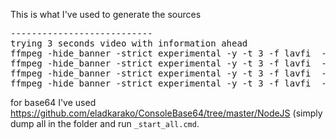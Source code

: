 This is what I've used to generate the sources
<pre>
---------------------------
trying 3 seconds video with information ahead
ffmpeg -hide_banner -strict experimental -y -t 3 -f lavfi  -i color=c=green:s=320x180  -r 25 -movflags "+faststart"  -an -pix_fmt yuv420p -level "3.0" -c:v libx264    -tune stillimage -profile:v "baseline"  video_h264_3seconds_faststart.mp4
ffmpeg -hide_banner -strict experimental -y -t 3 -f lavfi  -i color=c=green:s=320x180  -r 25 -movflags "+faststart"  -an -pix_fmt yuv420p -level "3.0" -c:v libvpx-vp9                                         video_vp9_3seconds_faststart.webm 
ffmpeg -hide_banner -strict experimental -y -t 3 -f lavfi  -i color=c=green:s=320x180  -r 25 -movflags "+faststart"  -an -pix_fmt yuv420p -level "3.0" -c:v libvpx                                             video_vp8_3seconds_faststart.webm 
ffmpeg -hide_banner -strict experimental -y -t 3 -f lavfi  -i color=c=green:s=320x180  -r 25 -movflags "+faststart"  -an -pix_fmt yuv420p -level "3.0" -c:v libtheora                                          video_ogv_3seconds_faststart.ogv      
</pre>

for base64 I've used https://github.com/eladkarako/ConsoleBase64/tree/master/NodeJS (simply dump all in the folder and run <code>_start_all.cmd</code>.